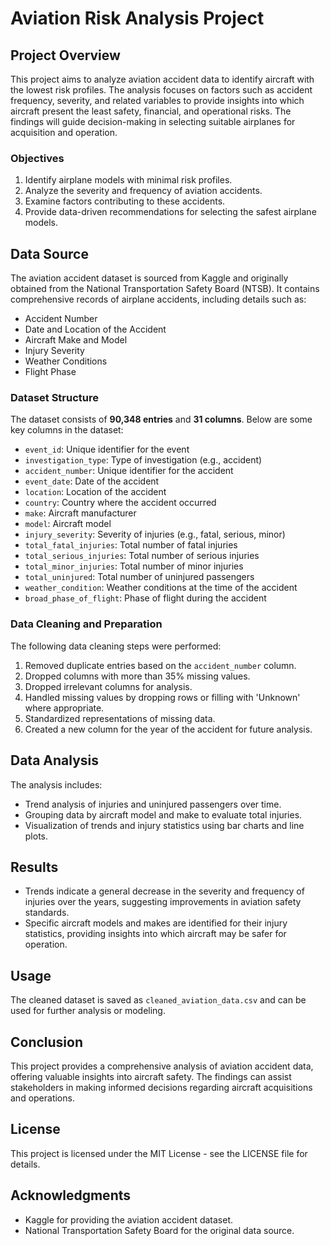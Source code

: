 # Aviation Risk Analysis Project

## Project Overview

This project aims to analyze aviation accident data to identify aircraft with the lowest risk profiles. The analysis focuses on factors such as accident frequency, severity, and related variables to provide insights into which aircraft present the least safety, financial, and operational risks. The findings will guide decision-making in selecting suitable airplanes for acquisition and operation.

### Objectives

1. Identify airplane models with minimal risk profiles.
2. Analyze the severity and frequency of aviation accidents.
3. Examine factors contributing to these accidents.
4. Provide data-driven recommendations for selecting the safest airplane models.

## Data Source

The aviation accident dataset is sourced from Kaggle and originally obtained from the National Transportation Safety Board (NTSB). It contains comprehensive records of airplane accidents, including details such as:

- Accident Number
- Date and Location of the Accident
- Aircraft Make and Model
- Injury Severity
- Weather Conditions
- Flight Phase

### Dataset Structure

The dataset consists of **90,348 entries** and **31 columns**. Below are some key columns in the dataset:

- `event_id`: Unique identifier for the event
- `investigation_type`: Type of investigation (e.g., accident)
- `accident_number`: Unique identifier for the accident
- `event_date`: Date of the accident
- `location`: Location of the accident
- `country`: Country where the accident occurred
- `make`: Aircraft manufacturer
- `model`: Aircraft model
- `injury_severity`: Severity of injuries (e.g., fatal, serious, minor)
- `total_fatal_injuries`: Total number of fatal injuries
- `total_serious_injuries`: Total number of serious injuries
- `total_minor_injuries`: Total number of minor injuries
- `total_uninjured`: Total number of uninjured passengers
- `weather_condition`: Weather conditions at the time of the accident
- `broad_phase_of_flight`: Phase of flight during the accident

### Data Cleaning and Preparation

The following data cleaning steps were performed:

1. Removed duplicate entries based on the `accident_number` column.
2. Dropped columns with more than 35% missing values.
3. Dropped irrelevant columns for analysis.
4. Handled missing values by dropping rows or filling with 'Unknown' where appropriate.
5. Standardized representations of missing data.
6. Created a new column for the year of the accident for future analysis.

## Data Analysis

The analysis includes:

- Trend analysis of injuries and uninjured passengers over time.
- Grouping data by aircraft model and make to evaluate total injuries.
- Visualization of trends and injury statistics using bar charts and line plots.

## Results

- Trends indicate a general decrease in the severity and frequency of injuries over the years, suggesting improvements in aviation safety standards.
- Specific aircraft models and makes are identified for their injury statistics, providing insights into which aircraft may be safer for operation.

## Usage

The cleaned dataset is saved as `cleaned_aviation_data.csv` and can be used for further analysis or modeling.

## Conclusion

This project provides a comprehensive analysis of aviation accident data, offering valuable insights into aircraft safety. The findings can assist stakeholders in making informed decisions regarding aircraft acquisitions and operations.

## License

This project is licensed under the MIT License - see the LICENSE file for details.

## Acknowledgments

- Kaggle for providing the aviation accident dataset.
- National Transportation Safety Board for the original data source.
